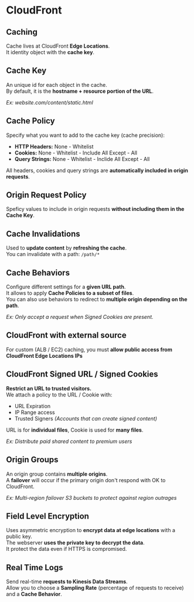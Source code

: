 # CloudFront

## Caching

Cache lives at CloudFront **Edge Locations**.  
It identity object with the **cache key**.

## Cache Key

An unique id for each object in the cache.  
By default, it is the **hostname + resource portion of the URL**.

*Ex: website.com/content/static.html*

## Cache Policy

Specify what you want to add to the cache key (cache precision):

- **HTTP Headers:** None - Whitelist
- **Cookies:** None - Whitelist - Include All Except - All
- **Query Strings:** None - Whitelist - Inclide All Except - All

All headers, cookies and query strings are **automatically included in origin requests**.

## Origin Request Policy

Speficy values to include in origin requests **without including them in the Cache Key**.

## Cache Invalidations

Used to **update content** by **refreshing the cache**.  
You can invalidate with a path: `/path/*`

## Cache Behaviors

Configure different settings for a **given URL path**.  
It allows to apply **Cache Policies to a subset of files**.  
You can also use behaviors to redirect to **multiple origin depending on the path**.

*Ex: Only accept a request when Signed Cookies are present.*

## CloudFront with external source

For custom (ALB / EC2) caching, you must **allow public access from CloudFront Edge Locations IPs**

## CloudFront Signed URL / Signed Cookies

**Restrict an URL to trusted visitors.**  
We attach a policy to the URL / Cookie with:

- URL Expiration
- IP Range access
- Trusted Signers *(Accounts that can create signed content)*

URL is for **individual files**, Cookie is used for **many files**.

*Ex: Distribute paid shared content to premium users*

## Origin Groups

An origin group contains **multiple origins**.  
A **failover** will occur if the primary origin don't respond with OK to CloudFront.  

*Ex: Multi-region failover S3 buckets to protect against region outrages*

## Field Level Encryption

Uses asymmetric encryption to **encrypt data at edge locations** with a public key.  
The webserver **uses the private key to decrypt the data**.  
It protect the data even if HTTPS is compromised.

## Real Time Logs

Send real-time **requests to Kinesis Data Streams**.  
Allow you to choose a **Sampling Rate** (percentage of requests to receive) and a **Cache Behavior**.


